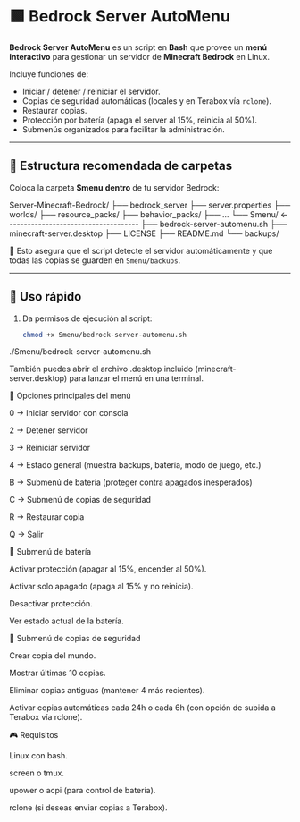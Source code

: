 # 🟩 Bedrock Server AutoMenu

**Bedrock Server AutoMenu** es un script en **Bash** que provee un **menú interactivo** para gestionar un servidor de **Minecraft Bedrock** en Linux.

Incluye funciones de:
- Iniciar / detener / reiniciar el servidor.
- Copias de seguridad automáticas (locales y en Terabox vía `rclone`).
- Restaurar copias.
- Protección por batería (apaga el server al 15%, reinicia al 50%).
- Submenús organizados para facilitar la administración.

---

## 📂 Estructura recomendada de carpetas

Coloca la carpeta **Smenu** **dentro** de tu servidor Bedrock:

Server-Minecraft-Bedrock/
├── bedrock_server
├── server.properties
├── worlds/
├── resource_packs/
├── behavior_packs/
├── ...
└── Smenu/                 <-------------------------------------
├── bedrock-server-automenu.sh
├── minecraft-server.desktop
├── LICENSE
├── README.md
└── backups/

📌 Esto asegura que el script detecte el servidor automáticamente y que todas las copias se guarden en `Smenu/backups`.

---

## 🚀 Uso rápido

1. Da permisos de ejecución al script:

   ```bash
   chmod +x Smenu/bedrock-server-automenu.sh


./Smenu/bedrock-server-automenu.sh

También puedes abrir el archivo .desktop incluido (minecraft-server.desktop) para lanzar el menú en una terminal.

📌 Opciones principales del menú

0 → Iniciar servidor con consola

2 → Detener servidor

3 → Reiniciar servidor

4 → Estado general (muestra backups, batería, modo de juego, etc.)

B → Submenú de batería (proteger contra apagados inesperados)

C → Submenú de copias de seguridad

R → Restaurar copia

Q → Salir

🔋 Submenú de batería

Activar protección (apagar al 15%, encender al 50%).

Activar solo apagado (apaga al 15% y no reinicia).

Desactivar protección.

Ver estado actual de la batería.

💾 Submenú de copias de seguridad

Crear copia del mundo.

Mostrar últimas 10 copias.

Eliminar copias antiguas (mantener 4 más recientes).

Activar copias automáticas cada 24h o cada 6h (con opción de subida a Terabox vía rclone).

🎮 Requisitos

Linux con bash.

screen o tmux.

upower o acpi (para control de batería).

rclone (si deseas enviar copias a Terabox).
